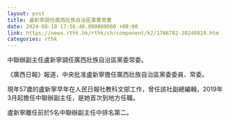 ```yaml
---
layout: post
title: 盧新寧調任廣西壯族自治區黨委常委
date: 2024-08-19 17:56:46.000000000 +08:00
link: https://news.rthk.hk/rthk/ch/component/k2/1766782-20240819.htm
categories: rthk
---
```


中聯辦副主任盧新寧調任廣西壯族自治區黨委常委。

《廣西日報》報道，中央批准盧新寧擔任廣西壯族自治區黨委委員、常委。

現年57歲的盧新寧早年在人民日報社教科文部工作，曾任該社副總編輯，2019年3月起擔任中聯辦副主任，是她首次到地方任職。

盧新寧離任前於5名中聯辦副主任中排名第二。
